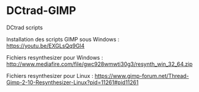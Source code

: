 # DCtrad-GIMP
DCtrad scripts

Installation des scripts GIMP sous Windows : https://youtu.be/EXGLsQq9Gl4

Fichiers resynthesizer pour Windows : http://www.mediafire.com/file/gwc928wmwti30g3/resynth_win_32_64.zip

Fichiers resynthesizer pour Linux : https://www.gimp-forum.net/Thread-Gimp-2-10-Resynthesizer-Linux?pid=11261#pid11261
